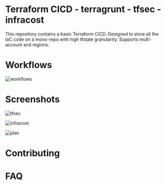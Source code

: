 # Terraform CICD - terragrunt - tfsec - infracost

This repository contains a basic Terraform CICD. Designed to store all the IaC code on a mono-repo with high tfstate granularity. Supports multi-account and regions. 


# Workflows

![workflows](./workflows.PNG)

# Screenshots

![tfsec](./tfsec.png)

![infracost](./infracost.png)

![plan](./plan.png)

# Contributing

# FAQ